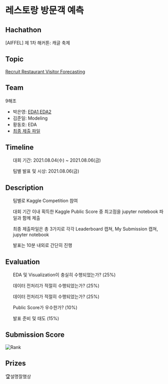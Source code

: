# 레스토랑 방문객 예측


## Hachathon
[AIFFEL] 제 1차 해커톤: 캐글 축제

## Topic
[Recruit Restaurant Visitor Forecasting](https://www.kaggle.com/c/recruit-restaurant-visitor-forecasting)

## Team
9해조
- 박은영: [EDA1](https://github.com/p2yeong/Recruit-Restaurant-Visitor-Forecasting/blob/main/hackathon_1st/%5BEDA%5DRestaurant%20Visitor%20Forecasting.ipynb),[EDA2](https://github.com/p2yeong/Recruit-Restaurant-Visitor-Forecasting/blob/main/hackathon_1st/%5BEDA%5DRestaurant_visitor_Forecasting_all.ipynb)
- 김준일: Modeling
- 황동호: EDA
- [최종 제출 파일](https://github.com/p2yeong/Recruit-Restaurant-Visitor-Forecasting/blob/main/hackathon_1st/%5BModeling%5DHackathon_9_v4.ipynb)

## Timeline
<ul>대회 기간: 2021.08.04(수) ~ 2021.08.06(금) </ul><ul>팀별 발표 및 시상: 2021.08.06(금)</ul>

## Description
<ul>팀별로 Kaggle Competition 참여 </ul> <ul> 대회 기간 이내 획득한 Kaggle Public Score 중 최고점을 jupyter notebook 파일과 함께 제출 </ul><ul> 최종 제출파일은 총 3가지로 각각 Leaderboard 캡쳐, My Submission 캡쳐, jupyter notebook</ul><ul> 발표는 10분 내외로 간단히 진행</ul>

## Evaluation
<ul> EDA 및 Visualization이 충실히 수행되었는가? (25%)</ul> <ul> 데이터 전처리가 적절히 수행되었는가? (25%)</ul> <ul> 데이터 전처리가 적절히 수행되었는가? (25%)</ul> <ul> Public Score가 우수한가? (10%)</ul> <ul> 발표 준비 및 태도 (15%)</ul>

## Submission Score
![Rank](https://github.com/p2yeong/AIFFEL_1st_Hachathon/blob/main/hackathon_1st/submission_score.png)

## Prizes
🏆설명잘했상

